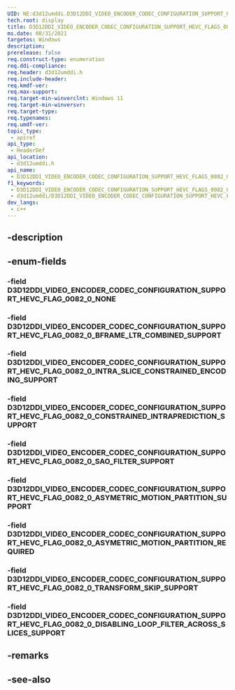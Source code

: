```yaml
---
UID: NE:d3d12umddi.D3D12DDI_VIDEO_ENCODER_CODEC_CONFIGURATION_SUPPORT_HEVC_FLAGS_0082_0
tech.root: display
title: D3D12DDI_VIDEO_ENCODER_CODEC_CONFIGURATION_SUPPORT_HEVC_FLAGS_0082_0
ms.date: 08/31/2021
targetos: Windows
description: 
prerelease: false
req.construct-type: enumeration
req.ddi-compliance: 
req.header: d3d12umddi.h
req.include-header: 
req.kmdf-ver: 
req.max-support: 
req.target-min-winverclnt: Windows 11
req.target-min-winversvr: 
req.target-type: 
req.typenames: 
req.umdf-ver: 
topic_type:
 - apiref
api_type:
 - HeaderDef
api_location:
 - d3d12umddi.h
api_name:
 - D3D12DDI_VIDEO_ENCODER_CODEC_CONFIGURATION_SUPPORT_HEVC_FLAGS_0082_0
f1_keywords:
 - D3D12DDI_VIDEO_ENCODER_CODEC_CONFIGURATION_SUPPORT_HEVC_FLAGS_0082_0
 - d3d12umddi/D3D12DDI_VIDEO_ENCODER_CODEC_CONFIGURATION_SUPPORT_HEVC_FLAGS_0082_0
dev_langs:
 - c++
---
```


## -description

## -enum-fields

### -field D3D12DDI_VIDEO_ENCODER_CODEC_CONFIGURATION_SUPPORT_HEVC_FLAG_0082_0_NONE

### -field D3D12DDI_VIDEO_ENCODER_CODEC_CONFIGURATION_SUPPORT_HEVC_FLAG_0082_0_BFRAME_LTR_COMBINED_SUPPORT

### -field D3D12DDI_VIDEO_ENCODER_CODEC_CONFIGURATION_SUPPORT_HEVC_FLAG_0082_0_INTRA_SLICE_CONSTRAINED_ENCODING_SUPPORT

### -field D3D12DDI_VIDEO_ENCODER_CODEC_CONFIGURATION_SUPPORT_HEVC_FLAG_0082_0_CONSTRAINED_INTRAPREDICTION_SUPPORT

### -field D3D12DDI_VIDEO_ENCODER_CODEC_CONFIGURATION_SUPPORT_HEVC_FLAG_0082_0_SAO_FILTER_SUPPORT

### -field D3D12DDI_VIDEO_ENCODER_CODEC_CONFIGURATION_SUPPORT_HEVC_FLAG_0082_0_ASYMETRIC_MOTION_PARTITION_SUPPORT

### -field D3D12DDI_VIDEO_ENCODER_CODEC_CONFIGURATION_SUPPORT_HEVC_FLAG_0082_0_ASYMETRIC_MOTION_PARTITION_REQUIRED

### -field D3D12DDI_VIDEO_ENCODER_CODEC_CONFIGURATION_SUPPORT_HEVC_FLAG_0082_0_TRANSFORM_SKIP_SUPPORT

### -field D3D12DDI_VIDEO_ENCODER_CODEC_CONFIGURATION_SUPPORT_HEVC_FLAG_0082_0_DISABLING_LOOP_FILTER_ACROSS_SLICES_SUPPORT

## -remarks

## -see-also

